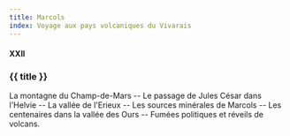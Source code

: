```yaml
---
title: Marcols
index: Voyage aux pays volcaniques du Vivarais
---
```


#### XXII

### {{ title }}

<div id="tltr">

La montagne du Champ-de-Mars -- Le passage de Jules César dans l'Helvie -- La
vallée de l'Erieux -- Les sources minérales de Marcols -- Les centenaires dans
la vallée des Ours -- Fumées politiques et réveils de volcans.

</div>
